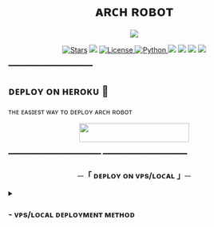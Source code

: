 
<h1 align="center">ᴀʀᴄʜ ʀᴏʙᴏᴛ</h1>
<p align="center">
  <img src="https://github.com/ArchBots/ArchRobot/blob/main/ArchRobot/resources/Arch.jpg">
</p>
<p align="center">
<a href="https://github.com/ArchBots/ArchRobot/stargazers"><img src="https://img.shields.io/github/stars/ArchBots/ArchRobot?color=black&logo=github&logoColor=black&style=for-the-badge" alt="Stars" /></a>
<a href="https://github.com/ArchBots/ArchRobot/network/members"> <img src="https://img.shields.io/github/forks/ArchBots/ArchRobot?color=black&logo=github&logoColor=black&style=for-the-badge" /></a>
<a href="https://github.com/ArchBots/ArchRobot/blob/master/LICENSE"> <img src="https://img.shields.io/badge/License-MIT-blueviolet?style=for-the-badge" alt="License" /> </a>
<a href="https://www.python.org/"> <img src="https://img.shields.io/badge/Written%20in-Python-skyblue?style=for-the-badge&logo=python" alt="Python" /> </a>
<a href="https://pypi.org/project/Telethon/"> <img src="https://img.shields.io/pypi/v/telethon?color=white&label=telethon&logo=python&logoColor=blue&style=for-the-badge" /></a>
<a href="https://pypi.org/project/Pyrogram/"> <img src="https://img.shields.io/pypi/v/pyrogram?color=white&label=pyrogram&logo=python&logoColor=blue&style=for-the-badge" /></a>
<a href="https://github.com/ArchBots/ArchRobot"> <img src="https://img.shields.io/github/repo-size/ArchBots/ArchRobot?color=skyblue&logo=github&logoColor=blue&style=for-the-badge" /></a>
<a href="https://github.com/ArchBots/ArchRobot/commits/ArchBots "> <img src="https://img.shields.io/github/last-commit/ArchBots/ArchRobot?color=black&logo=github&logoColor=black&style=for-the-badge" /></a>
</p>

━━━━━━━━━━━━━━━━━━━━

<h2>  ᴅᴇᴘʟᴏʏ ᴏɴ ʜᴇʀᴏᴋᴜ​ 🚀</h2> 
ᴛʜᴇ ᴇᴀsɪᴇsᴛ ᴡᴀʏ ᴛᴏ ᴅᴇᴘʟᴏʏ  ᴀʀᴄʜ ʀᴏʙᴏᴛ  
<p align="center"><a href="https://heroku.com/deploy?template=https://github.com/ArchBots/ArchRobot"> <img src="https://img.shields.io/badge/Deploy%20To%20Heroku-black?style=for-the-badge&logo=heroku" width="220" height="38.45"/></a></p>
 ━━━━━━━━━━━━━━━━━━━━━━
  ━━━━━━━━━━━━━━━━━━━━
<h3 align="center">
    ─「 ᴅᴇᴩʟᴏʏ ᴏɴ ᴠᴘs/ʟᴏᴄᴀʟ 」─
</h3>

<details>
<summary><h3>
- <b> ᴠᴘs/ʟᴏᴄᴀʟ ᴅᴇᴘʟᴏʏᴍᴇɴᴛ ᴍᴇᴛʜᴏᴅ </b>
</h3></summary>

- Get your [Necessary Variables](https://github.com/ArchBots/ArchRobot/blob/main/ArchRobot/config.py)
- Upgrade and Update by :
`sudo apt-get update && sudo apt-get upgrade -y`
- Install required packages by :
`sudo apt-get install python3-pip -y`
- Install pip by :
`sudo pip3 install -U pip`
- Clone the repository by :
`git clone https://github.com/ArchBots/ArchRobot && cd ArchRobot`
- Install/Upgrade setuptools by :
`pip3 install --upgrade pip setuptools`
- Install requirements by :
`pip3 install -U -r requirements.txt`
- Fill your variables in config by :
`vi ArchRobot/config.py`

Press `I` on the keyboard for editing config

Press `Ctrl+C` when you're done with editing config and `:wq` to save the config
- Install tmux to keep running your bot when you close the terminal by :
`sudo apt install tmux && tmux`
- Finally run the bot by :
`python3 -m ArchRobot`
- For getting out from tmux session

Press `Ctrl+b` and then `d`

━━━━━━━━━━━━━━━━━━━━
<h3 align="center">
    ─「 sᴜᴩᴩᴏʀᴛ 」─
</h3>

<p align="center">
<a href="https://telegram.me/ARCH_SUPPORTS"><img src="https://img.shields.io/badge/-Support%20Group-blue.svg?style=for-the-badge&logo=Telegram"></a>
</p>
<p align="center">
<a href="https://telegram.me/ArchBots"><img src="https://img.shields.io/badge/-Support%20Channel-blue.svg?style=for-the-badge&logo=telegram"></a>
</p>

━━━━━━━━━━━━━━━━━━━━
### ㅤㅤㅤㅤᴄʀᴇᴅɪᴛs 
 [ ᴢᴏɴᴇʏ ](https://t.me/itszoney)

━━━━━━━━━━━━━━━━━━━━
